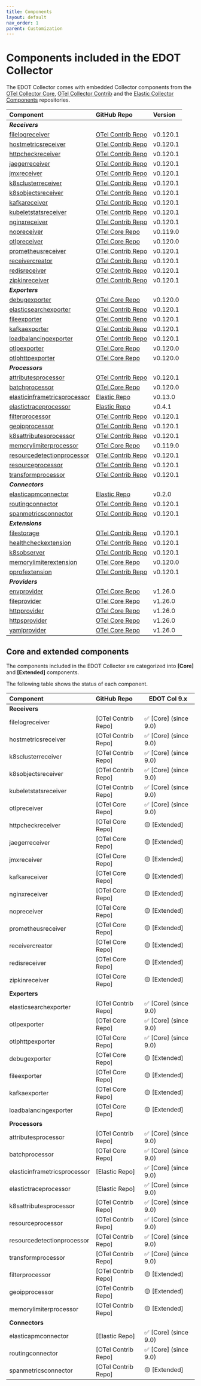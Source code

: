 ```yaml
---
title: Components
layout: default
nav_order: 1
parent: Customization
---
```


# Components included in the EDOT Collector

The EDOT Collector comes with embedded Collector components from the [OTel Collector Core](https://github.com/open-telemetry/opentelemetry-collector), 
[OTel Collector Contrib](https://github.com/open-telemetry/opentelemetry-collector-contrib) and the [Elastic Collector Components](https://github.com/elastic/opentelemetry-collector-components) repositories. 

<!-- DO NOT DELETE THIS SECTION, TAGS ARE REQUIRED FOR GENERATION-->
<!-- start:edot-collector-components-table -->

| Component | GitHub Repo | Version |
|:---|:---|:---|
|***Receivers***|||
| [filelogreceiver ](https://github.com/open-telemetry/opentelemetry-collector-contrib/tree/main/receiver/filelogreceiver) | [OTel Contrib Repo](https://github.com/open-telemetry/opentelemetry-collector-contrib) | v0.120.1 |
| [hostmetricsreceiver ](https://github.com/open-telemetry/opentelemetry-collector-contrib/tree/main/receiver/hostmetricsreceiver) | [OTel Contrib Repo](https://github.com/open-telemetry/opentelemetry-collector-contrib) | v0.120.1 |
| [httpcheckreceiver ](https://github.com/open-telemetry/opentelemetry-collector-contrib/tree/main/receiver/httpcheckreceiver) | [OTel Contrib Repo](https://github.com/open-telemetry/opentelemetry-collector-contrib) | v0.120.1 |
| [jaegerreceiver ](https://github.com/open-telemetry/opentelemetry-collector-contrib/tree/main/receiver/jaegerreceiver) | [OTel Contrib Repo](https://github.com/open-telemetry/opentelemetry-collector-contrib) | v0.120.1 |
| [jmxreceiver ](https://github.com/open-telemetry/opentelemetry-collector-contrib/tree/main/receiver/jmxreceiver) | [OTel Contrib Repo](https://github.com/open-telemetry/opentelemetry-collector-contrib) | v0.120.1 |
| [k8sclusterreceiver ](https://github.com/open-telemetry/opentelemetry-collector-contrib/tree/main/receiver/k8sclusterreceiver) | [OTel Contrib Repo](https://github.com/open-telemetry/opentelemetry-collector-contrib) | v0.120.1 |
| [k8sobjectsreceiver ](https://github.com/open-telemetry/opentelemetry-collector-contrib/tree/main/receiver/k8sobjectsreceiver) | [OTel Contrib Repo](https://github.com/open-telemetry/opentelemetry-collector-contrib) | v0.120.1 |
| [kafkareceiver ](https://github.com/open-telemetry/opentelemetry-collector-contrib/tree/main/receiver/kafkareceiver) | [OTel Contrib Repo](https://github.com/open-telemetry/opentelemetry-collector-contrib) | v0.120.1 |
| [kubeletstatsreceiver ](https://github.com/open-telemetry/opentelemetry-collector-contrib/tree/main/receiver/kubeletstatsreceiver) | [OTel Contrib Repo](https://github.com/open-telemetry/opentelemetry-collector-contrib) | v0.120.1 |
| [nginxreceiver ](https://github.com/open-telemetry/opentelemetry-collector-contrib/tree/main/receiver/nginxreceiver) | [OTel Contrib Repo](https://github.com/open-telemetry/opentelemetry-collector-contrib) | v0.120.1 |
| [nopreceiver ](https://github.com/open-telemetry/opentelemetry-collector/tree/main/receiver/nopreceiver) | [OTel Core Repo](https://github.com/open-telemetry/opentelemetry-collector) | v0.119.0 |
| [otlpreceiver ](https://github.com/open-telemetry/opentelemetry-collector/tree/main/receiver/otlpreceiver) | [OTel Core Repo](https://github.com/open-telemetry/opentelemetry-collector) | v0.120.0 |
| [prometheusreceiver ](https://github.com/open-telemetry/opentelemetry-collector-contrib/tree/main/receiver/prometheusreceiver) | [OTel Contrib Repo](https://github.com/open-telemetry/opentelemetry-collector-contrib) | v0.120.1 |
| [receivercreator ](https://github.com/open-telemetry/opentelemetry-collector-contrib/tree/main/receiver/receivercreator) | [OTel Contrib Repo](https://github.com/open-telemetry/opentelemetry-collector-contrib) | v0.120.1 |
| [redisreceiver ](https://github.com/open-telemetry/opentelemetry-collector-contrib/tree/main/receiver/redisreceiver) | [OTel Contrib Repo](https://github.com/open-telemetry/opentelemetry-collector-contrib) | v0.120.1 |
| [zipkinreceiver ](https://github.com/open-telemetry/opentelemetry-collector-contrib/tree/main/receiver/zipkinreceiver) | [OTel Contrib Repo](https://github.com/open-telemetry/opentelemetry-collector-contrib) | v0.120.1 |
|***Exporters***|||
| [debugexporter ](https://github.com/open-telemetry/opentelemetry-collector/tree/main/exporter/debugexporter) | [OTel Core Repo](https://github.com/open-telemetry/opentelemetry-collector) | v0.120.0 |
| [elasticsearchexporter ](https://github.com/open-telemetry/opentelemetry-collector-contrib/tree/main/exporter/elasticsearchexporter) | [OTel Contrib Repo](https://github.com/open-telemetry/opentelemetry-collector-contrib) | v0.120.1 |
| [fileexporter ](https://github.com/open-telemetry/opentelemetry-collector-contrib/tree/main/exporter/fileexporter) | [OTel Contrib Repo](https://github.com/open-telemetry/opentelemetry-collector-contrib) | v0.120.1 |
| [kafkaexporter ](https://github.com/open-telemetry/opentelemetry-collector-contrib/tree/main/exporter/kafkaexporter) | [OTel Contrib Repo](https://github.com/open-telemetry/opentelemetry-collector-contrib) | v0.120.1 |
| [loadbalancingexporter ](https://github.com/open-telemetry/opentelemetry-collector-contrib/tree/main/exporter/loadbalancingexporter) | [OTel Contrib Repo](https://github.com/open-telemetry/opentelemetry-collector-contrib) | v0.120.1 |
| [otlpexporter ](https://github.com/open-telemetry/opentelemetry-collector/tree/main/exporter/otlpexporter) | [OTel Core Repo](https://github.com/open-telemetry/opentelemetry-collector) | v0.120.0 |
| [otlphttpexporter ](https://github.com/open-telemetry/opentelemetry-collector/tree/main/exporter/otlphttpexporter) | [OTel Core Repo](https://github.com/open-telemetry/opentelemetry-collector) | v0.120.0 |
|***Processors***|||
| [attributesprocessor ](https://github.com/open-telemetry/opentelemetry-collector-contrib/tree/main/processor/attributesprocessor) | [OTel Contrib Repo](https://github.com/open-telemetry/opentelemetry-collector-contrib) | v0.120.1 |
| [batchprocessor ](https://github.com/open-telemetry/opentelemetry-collector/tree/main/processor/batchprocessor) | [OTel Core Repo](https://github.com/open-telemetry/opentelemetry-collector) | v0.120.0 |
| [elasticinframetricsprocessor ](https://github.com/elastic/opentelemetry-collector-components/tree/main/processor/elasticinframetricsprocessor) | [Elastic Repo](https://github.com/elastic/opentelemetry-collector-components) | v0.13.0 |
| [elastictraceprocessor ](https://github.com/elastic/opentelemetry-collector-components/tree/main/processor/elastictraceprocessor) | [Elastic Repo](https://github.com/elastic/opentelemetry-collector-components) | v0.4.1 |
| [filterprocessor ](https://github.com/open-telemetry/opentelemetry-collector-contrib/tree/main/processor/filterprocessor) | [OTel Contrib Repo](https://github.com/open-telemetry/opentelemetry-collector-contrib) | v0.120.1 |
| [geoipprocessor ](https://github.com/open-telemetry/opentelemetry-collector-contrib/tree/main/processor/geoipprocessor) | [OTel Contrib Repo](https://github.com/open-telemetry/opentelemetry-collector-contrib) | v0.120.1 |
| [k8sattributesprocessor ](https://github.com/open-telemetry/opentelemetry-collector-contrib/tree/main/processor/k8sattributesprocessor) | [OTel Contrib Repo](https://github.com/open-telemetry/opentelemetry-collector-contrib) | v0.120.1 |
| [memorylimiterprocessor ](https://github.com/open-telemetry/opentelemetry-collector/tree/main/processor/memorylimiterprocessor) | [OTel Core Repo](https://github.com/open-telemetry/opentelemetry-collector) | v0.119.0 |
| [resourcedetectionprocessor ](https://github.com/open-telemetry/opentelemetry-collector-contrib/tree/main/processor/resourcedetectionprocessor) | [OTel Contrib Repo](https://github.com/open-telemetry/opentelemetry-collector-contrib) | v0.120.1 |
| [resourceprocessor ](https://github.com/open-telemetry/opentelemetry-collector-contrib/tree/main/processor/resourceprocessor) | [OTel Contrib Repo](https://github.com/open-telemetry/opentelemetry-collector-contrib) | v0.120.1 |
| [transformprocessor ](https://github.com/open-telemetry/opentelemetry-collector-contrib/tree/main/processor/transformprocessor) | [OTel Contrib Repo](https://github.com/open-telemetry/opentelemetry-collector-contrib) | v0.120.1 |
|***Connectors***|||
| [elasticapmconnector ](https://github.com/elastic/opentelemetry-collector-components/tree/main/connector/elasticapmconnector) | [Elastic Repo](https://github.com/elastic/opentelemetry-collector-components) | v0.2.0 |
| [routingconnector ](https://github.com/open-telemetry/opentelemetry-collector-contrib/tree/main/connector/routingconnector) | [OTel Contrib Repo](https://github.com/open-telemetry/opentelemetry-collector-contrib) | v0.120.1 |
| [spanmetricsconnector ](https://github.com/open-telemetry/opentelemetry-collector-contrib/tree/main/connector/spanmetricsconnector) | [OTel Contrib Repo](https://github.com/open-telemetry/opentelemetry-collector-contrib) | v0.120.1 |
|***Extensions***|||
| [filestorage ](https://github.com/open-telemetry/opentelemetry-collector-contrib/tree/main/extension/storage/filestorage) | [OTel Contrib Repo](https://github.com/open-telemetry/opentelemetry-collector-contrib) | v0.120.1 |
| [healthcheckextension ](https://github.com/open-telemetry/opentelemetry-collector-contrib/tree/main/extension/healthcheckextension) | [OTel Contrib Repo](https://github.com/open-telemetry/opentelemetry-collector-contrib) | v0.120.1 |
| [k8sobserver ](https://github.com/open-telemetry/opentelemetry-collector-contrib/tree/main/extension/observer/k8sobserver) | [OTel Contrib Repo](https://github.com/open-telemetry/opentelemetry-collector-contrib) | v0.120.1 |
| [memorylimiterextension ](https://github.com/open-telemetry/opentelemetry-collector/tree/main/extension/memorylimiterextension) | [OTel Core Repo](https://github.com/open-telemetry/opentelemetry-collector) | v0.120.0 |
| [pprofextension ](https://github.com/open-telemetry/opentelemetry-collector-contrib/tree/main/extension/pprofextension) | [OTel Contrib Repo](https://github.com/open-telemetry/opentelemetry-collector-contrib) | v0.120.1 |
|***Providers***|||
| [envprovider ](https://github.com/open-telemetry/opentelemetry-collector/tree/main/confmap/provider/envprovider) | [OTel Core Repo](https://github.com/open-telemetry/opentelemetry-collector) | v1.26.0 |
| [fileprovider ](https://github.com/open-telemetry/opentelemetry-collector/tree/main/confmap/provider/fileprovider) | [OTel Core Repo](https://github.com/open-telemetry/opentelemetry-collector) | v1.26.0 |
| [httpprovider ](https://github.com/open-telemetry/opentelemetry-collector/tree/main/confmap/provider/httpprovider) | [OTel Core Repo](https://github.com/open-telemetry/opentelemetry-collector) | v1.26.0 |
| [httpsprovider ](https://github.com/open-telemetry/opentelemetry-collector/tree/main/confmap/provider/httpsprovider) | [OTel Core Repo](https://github.com/open-telemetry/opentelemetry-collector) | v1.26.0 |
| [yamlprovider ](https://github.com/open-telemetry/opentelemetry-collector/tree/main/confmap/provider/yamlprovider) | [OTel Core Repo](https://github.com/open-telemetry/opentelemetry-collector) | v1.26.0 |

<!-- end:edot-collector-components-table -->

## Core and extended components

The components included in the EDOT Collector are categorized into **[Core]** and **[Extended]** components.

The following table shows the status of each component.


| **Component**                | **GitHub Repo**        | **EDOT Col 9.x**           |
|:-----------------------------|:-----------------------|----------------------------|
|**Receivers**                 |                        |                            |
| filelogreceiver              | [OTel Contrib Repo]    | ✅ [Core] (since 9.0)      |
| hostmetricsreceiver          | [OTel Contrib Repo]    | ✅ [Core] (since 9.0)      |
| k8sclusterreceiver           | [OTel Contrib Repo]    | ✅ [Core] (since 9.0)      |
| k8sobjectsreceiver           | [OTel Contrib Repo]    | ✅ [Core] (since 9.0)      |
| kubeletstatsreceiver         | [OTel Contrib Repo]    | ✅ [Core] (since 9.0)      |
| otlpreceiver                 | [OTel Core Repo]       | ✅ [Core] (since 9.0)      |
| httpcheckreceiver            | [OTel Core Repo]       | 🟡 [Extended]              |
| jaegerreceiver               | [OTel Core Repo]       | 🟡 [Extended]              |
| jmxreceiver                  | [OTel Core Repo]       | 🟡 [Extended]              |
| kafkareceiver                | [OTel Core Repo]       | 🟡 [Extended]              |
| nginxreceiver                | [OTel Core Repo]       | 🟡 [Extended]              |
| nopreceiver                  | [OTel Core Repo]       | 🟡 [Extended]              |
| prometheusreceiver           | [OTel Core Repo]       | 🟡 [Extended]              |
| receivercreator              | [OTel Core Repo]       | 🟡 [Extended]              |
| redisreceiver                | [OTel Core Repo]       | 🟡 [Extended]              |
| zipkinreceiver               | [OTel Core Repo]       | 🟡 [Extended]              |
| **Exporters**                |                        |                            |
| elasticsearchexporter        | [OTel Contrib Repo]    | ✅ [Core] (since 9.0)      |
| otlpexporter                 | [OTel Core Repo]       | ✅ [Core] (since 9.0)      |
| otlphttpexporter             | [OTel Core Repo]       | ✅ [Core] (since 9.0)      |
| debugexporter                | [OTel Core Repo]       | 🟡 [Extended]              |
| fileexporter                 | [OTel Core Repo]       | 🟡 [Extended]              |
| kafkaexporter                | [OTel Core Repo]       | 🟡 [Extended]              |
| loadbalancingexporter        | [OTel Core Repo]       | 🟡 [Extended]              |
| **Processors**               |                        |                            |
| attributesprocessor          | [OTel Contrib Repo]    | ✅ [Core] (since 9.0)      |
| batchprocessor               | [OTel Core Repo]       | ✅ [Core] (since 9.0)      |
| elasticinframetricsprocessor | [Elastic Repo]         | ✅ [Core] (since 9.0)      |
| elastictraceprocessor        | [Elastic Repo]         | ✅ [Core] (since 9.0)      |
| k8sattributesprocessor       | [OTel Contrib Repo]    | ✅ [Core] (since 9.0)      |
| resourceprocessor            | [OTel Contrib Repo]    | ✅ [Core] (since 9.0)      |
| resourcedetectionprocessor   | [OTel Contrib Repo]    | ✅ [Core] (since 9.0)      |
| transformprocessor           | [OTel Contrib Repo]    | ✅ [Core] (since 9.0)      |
| filterprocessor              | [OTel Contrib Repo]    | 🟡 [Extended]              |
| geoipprocessor               | [OTel Contrib Repo]    | 🟡 [Extended]              |
| memorylimiterprocessor       | [OTel Contrib Repo]    | 🟡 [Extended]              |
| **Connectors**               |                        |                           |
| elasticapmconnector          | [Elastic Repo]         | ✅ [Core] (since 9.0)      |
| routingconnector             | [OTel Contrib Repo]    | ✅ [Core] (since 9.0)      |
| spanmetricsconnector         | [OTel Contrib Repo]    | 🟡 [Extended]              |